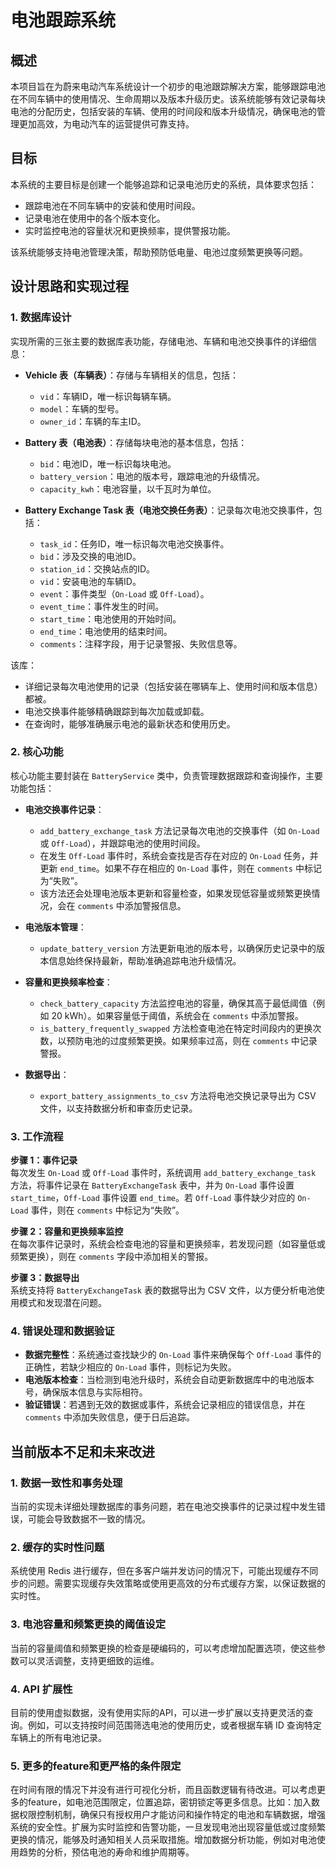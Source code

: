 # 电池跟踪系统

## 概述

本项目旨在为蔚来电动汽车系统设计一个初步的电池跟踪解决方案，能够跟踪电池在不同车辆中的使用情况、生命周期以及版本升级历史。该系统能够有效记录每块电池的分配历史，包括安装的车辆、使用的时间段和版本升级情况，确保电池的管理更加高效，为电动汽车的运营提供可靠支持。

## 目标

本系统的主要目标是创建一个能够追踪和记录电池历史的系统，具体要求包括：
- 跟踪电池在不同车辆中的安装和使用时间段。
- 记录电池在使用中的各个版本变化。
- 实时监控电池的容量状况和更换频率，提供警报功能。

该系统能够支持电池管理决策，帮助预防低电量、电池过度频繁更换等问题。

## 设计思路和实现过程

### 1. 数据库设计

实现所需的三张主要的数据库表功能，存储电池、车辆和电池交换事件的详细信息：

- **Vehicle 表（车辆表）**：存储与车辆相关的信息，包括：
  - `vid`：车辆ID，唯一标识每辆车辆。
  - `model`：车辆的型号。
  - `owner_id`：车辆的车主ID。

- **Battery 表（电池表）**：存储每块电池的基本信息，包括：
  - `bid`：电池ID，唯一标识每块电池。
  - `battery_version`：电池的版本号，跟踪电池的升级情况。
  - `capacity_kwh`：电池容量，以千瓦时为单位。

- **Battery Exchange Task 表（电池交换任务表）**：记录每次电池交换事件，包括：
  - `task_id`：任务ID，唯一标识每次电池交换事件。
  - `bid`：涉及交换的电池ID。
  - `station_id`：交换站点的ID。
  - `vid`：安装电池的车辆ID。
  - `event`：事件类型（`On-Load` 或 `Off-Load`）。
  - `event_time`：事件发生的时间。
  - `start_time`：电池使用的开始时间。
  - `end_time`：电池使用的结束时间。
  - `comments`：注释字段，用于记录警报、失败信息等。

该库：
- 详细记录每次电池使用的记录（包括安装在哪辆车上、使用时间和版本信息）都被。
- 电池交换事件能够精确跟踪到每次加载或卸载。
- 在查询时，能够准确展示电池的最新状态和使用历史。

### 2. 核心功能

核心功能主要封装在 `BatteryService` 类中，负责管理数据跟踪和查询操作，主要功能包括：

- **电池交换事件记录**：
  - `add_battery_exchange_task` 方法记录每次电池的交换事件（如 `On-Load` 或 `Off-Load`），并跟踪电池的使用时间段。
  - 在发生 `Off-Load` 事件时，系统会查找是否存在对应的 `On-Load` 任务，并更新 `end_time`。如果不存在相应的 `On-Load` 事件，则在 `comments` 中标记为“失败”。
  - 该方法还会处理电池版本更新和容量检查，如果发现低容量或频繁更换情况，会在 `comments` 中添加警报信息。

- **电池版本管理**：
  - `update_battery_version` 方法更新电池的版本号，以确保历史记录中的版本信息始终保持最新，帮助准确追踪电池升级情况。

- **容量和更换频率检查**：
  - `check_battery_capacity` 方法监控电池的容量，确保其高于最低阈值（例如 20 kWh）。如果容量低于阈值，系统会在 `comments` 中添加警报。
  - `is_battery_frequently_swapped` 方法检查电池在特定时间段内的更换次数，以预防电池的过度频繁更换。如果频率过高，则在 `comments` 中记录警报。

- **数据导出**：
  - `export_battery_assignments_to_csv` 方法将电池交换记录导出为 CSV 文件，以支持数据分析和审查历史记录。

### 3. 工作流程

**步骤 1：事件记录**  
每次发生 `On-Load` 或 `Off-Load` 事件时，系统调用 `add_battery_exchange_task` 方法，将事件记录在 `BatteryExchangeTask` 表中，并为 `On-Load` 事件设置 `start_time`，`Off-Load` 事件设置 `end_time`。若 `Off-Load` 事件缺少对应的 `On-Load` 事件，则在 `comments` 中标记为“失败”。

**步骤 2：容量和更换频率监控**  
在每次事件记录时，系统会检查电池的容量和更换频率，若发现问题（如容量低或频繁更换），则在 `comments` 字段中添加相关的警报。

**步骤 3：数据导出**  
系统支持将 `BatteryExchangeTask` 表的数据导出为 CSV 文件，以方便分析电池使用模式和发现潜在问题。

### 4. 错误处理和数据验证

- **数据完整性**：系统通过查找缺少的 `On-Load` 事件来确保每个 `Off-Load` 事件的正确性，若缺少相应的 `On-Load` 事件，则标记为失败。
- **电池版本检查**：当检测到电池升级时，系统会自动更新数据库中的电池版本号，确保版本信息与实际相符。
- **验证错误**：若遇到无效的数据或事件，系统会记录相应的错误信息，并在 `comments` 中添加失败信息，便于日后追踪。

## 当前版本不足和未来改进

### 1. 数据一致性和事务处理
当前的实现未详细处理数据库的事务问题，若在电池交换事件的记录过程中发生错误，可能会导致数据不一致的情况。

### 2. 缓存的实时性问题
系统使用 Redis 进行缓存，但在多客户端并发访问的情况下，可能出现缓存不同步的问题。需要实现缓存失效策略或使用更高效的分布式缓存方案，以保证数据的实时性。

### 3. 电池容量和频繁更换的阈值设定
当前的容量阈值和频繁更换的检查是硬编码的，可以考虑增加配置选项，使这些参数可以灵活调整，支持更细致的运维。

### 4. API 扩展性
目前的使用虚拟数据，没有使用实际的API，可以进一步扩展以支持更灵活的查询。例如，可以支持按时间范围筛选电池的使用历史，或者根据车辆 ID 查询特定车辆上的所有电池记录。

### 5. 更多的feature和更严格的条件限定
在时间有限的情况下并没有进行可视化分析，而且函数逻辑有待改进。可以考虑更多的feature，如电池范围限定，位置追踪，密钥锁定等更多信息。比如：加入数据权限控制机制，确保只有授权用户才能访问和操作特定的电池和车辆数据，增强系统的安全性。扩展为实时监控和告警功能，一旦发现电池出现容量低或过度频繁更换的情况，能够及时通知相关人员采取措施。增加数据分析功能，例如对电池使用趋势的分析，预估电池的寿命和维护周期等。
